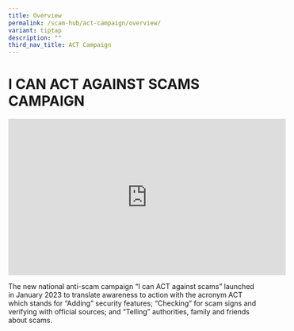 ```yaml
---
title: Overview
permalink: /scam-hub/act-campaign/overview/
variant: tiptap
description: ""
third_nav_title: ACT Campaign
---
```

<h1>I CAN ACT AGAINST SCAMS CAMPAIGN</h1><div class="iframe-wrapper"><iframe height="315" width="560" allowfullscreen="true" frameborder="0" src="https://www.youtube.com/embed/5wPxjwKtB0c?si=1Zds-hsZVG75R6Mu"></iframe></div><p>The new national anti-scam campaign “I can ACT against scams” launched in January 2023 to translate awareness to action with the acronym ACT which stands for “Adding” security features; “Checking” for scam signs and verifying with official sources; and “Telling” authorities, family and friends about scams.</p>